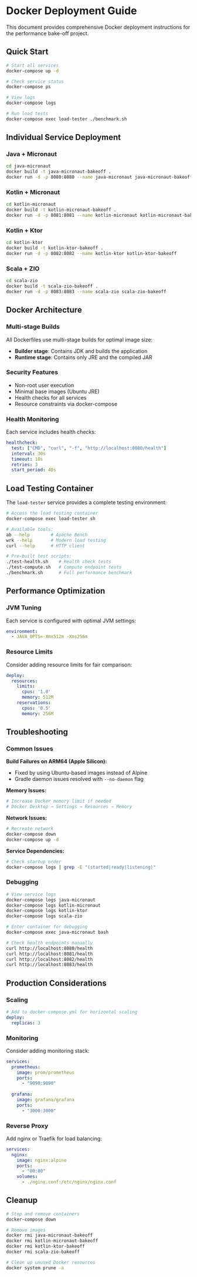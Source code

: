 # Docker Deployment Guide

This document provides comprehensive Docker deployment instructions for the performance bake-off project.

## Quick Start

```bash
# Start all services
docker-compose up -d

# Check service status
docker-compose ps

# View logs
docker-compose logs

# Run load tests
docker-compose exec load-tester ./benchmark.sh
```

## Individual Service Deployment

### Java + Micronaut
```bash
cd java-micronaut
docker build -t java-micronaut-bakeoff .
docker run -d -p 8080:8080 --name java-micronaut java-micronaut-bakeoff
```

### Kotlin + Micronaut
```bash
cd kotlin-micronaut
docker build -t kotlin-micronaut-bakeoff .
docker run -d -p 8081:8081 --name kotlin-micronaut kotlin-micronaut-bakeoff
```

### Kotlin + Ktor
```bash
cd kotlin-ktor
docker build -t kotlin-ktor-bakeoff .
docker run -d -p 8082:8082 --name kotlin-ktor kotlin-ktor-bakeoff
```

### Scala + ZIO
```bash
cd scala-zio
docker build -t scala-zio-bakeoff .
docker run -d -p 8083:8083 --name scala-zio scala-zio-bakeoff
```

## Docker Architecture

### Multi-stage Builds
All Dockerfiles use multi-stage builds for optimal image size:
- **Builder stage**: Contains JDK and builds the application
- **Runtime stage**: Contains only JRE and the compiled JAR

### Security Features
- Non-root user execution
- Minimal base images (Ubuntu JRE)
- Health checks for all services
- Resource constraints via docker-compose

### Health Monitoring
Each service includes health checks:
```yaml
healthcheck:
  test: ["CMD", "curl", "-f", "http://localhost:8080/health"]
  interval: 30s
  timeout: 10s
  retries: 3
  start_period: 40s
```

## Load Testing Container

The `load-tester` service provides a complete testing environment:

```bash
# Access the load testing container
docker-compose exec load-tester sh

# Available tools:
ab --help        # Apache Bench
wrk --help       # Modern load testing
curl --help      # HTTP client

# Pre-built test scripts:
./test-health.sh    # Health check tests
./test-compute.sh   # Compute endpoint tests  
./benchmark.sh      # Full performance benchmark
```

## Performance Optimization

### JVM Tuning
Each service is configured with optimal JVM settings:
```yaml
environment:
  - JAVA_OPTS=-Xmx512m -Xms256m
```

### Resource Limits
Consider adding resource limits for fair comparison:
```yaml
deploy:
  resources:
    limits:
      cpus: '1.0'
      memory: 512M
    reservations:
      cpus: '0.5'
      memory: 256M
```

## Troubleshooting

### Common Issues

**Build Failures on ARM64 (Apple Silicon):**
- Fixed by using Ubuntu-based images instead of Alpine
- Gradle daemon issues resolved with `--no-daemon` flag

**Memory Issues:**
```bash
# Increase Docker memory limit if needed
# Docker Desktop → Settings → Resources → Memory
```

**Network Issues:**
```bash
# Recreate network
docker-compose down
docker-compose up -d
```

**Service Dependencies:**
```bash
# Check startup order
docker-compose logs | grep -E "(started|ready|listening)"
```

### Debugging

```bash
# View service logs
docker-compose logs java-micronaut
docker-compose logs kotlin-micronaut
docker-compose logs kotlin-ktor
docker-compose logs scala-zio

# Enter container for debugging
docker-compose exec java-micronaut bash

# Check health endpoints manually
curl http://localhost:8080/health
curl http://localhost:8081/health
curl http://localhost:8082/health
curl http://localhost:8083/health
```

## Production Considerations

### Scaling
```yaml
# Add to docker-compose.yml for horizontal scaling
deploy:
  replicas: 3
```

### Monitoring
Consider adding monitoring stack:
```yaml
services:
  prometheus:
    image: prom/prometheus
    ports:
      - "9090:9090"
  
  grafana:
    image: grafana/grafana
    ports:
      - "3000:3000"
```

### Reverse Proxy
Add nginx or Traefik for load balancing:
```yaml
services:
  nginx:
    image: nginx:alpine
    ports:
      - "80:80"
    volumes:
      - ./nginx.conf:/etc/nginx/nginx.conf
```

## Cleanup

```bash
# Stop and remove containers
docker-compose down

# Remove images
docker rmi java-micronaut-bakeoff
docker rmi kotlin-micronaut-bakeoff  
docker rmi kotlin-ktor-bakeoff
docker rmi scala-zio-bakeoff

# Clean up unused Docker resources
docker system prune -a
```
